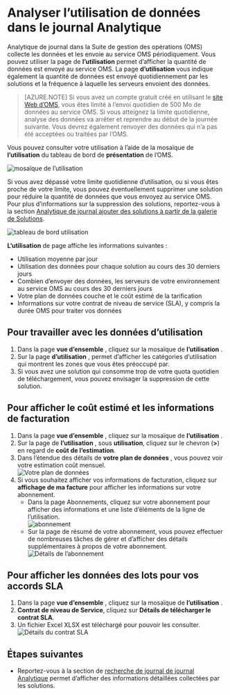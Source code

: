 <properties
    pageTitle="Analyser l’utilisation de données dans le journal Analytique | Microsoft Azure"
    description="Vous pouvez utiliser la page de l’utilisation de journal Analytique permet d’afficher la quantité de données est envoyé au service OMS."
    services="log-analytics"
    documentationCenter=""
    authors="bandersmsft"
    manager="jwhit"
    editor=""/>

<tags
    ms.service="log-analytics"
    ms.workload="na"
    ms.tgt_pltfrm="na"
    ms.devlang="na"
    ms.topic="get-started-article"
    ms.date="08/11/2016"
    ms.author="banders"/>

# <a name="analyze-data-usage-in-log-analytics"></a>Analyser l’utilisation de données dans le journal Analytique

Analytique de journal dans la Suite de gestion des opérations (OMS) collecte les données et les envoie au service OMS périodiquement.  Vous pouvez utiliser la page de **l’utilisation** permet d’afficher la quantité de données est envoyé au service OMS. La page **d’utilisation** vous indique également la quantité de données est envoyé quotidiennement par les solutions et la fréquence à laquelle les serveurs envoient des données.

>[AZURE.NOTE] Si vous avez un compte gratuit créé en utilisant le [site Web d’OMS](http://www.microsoft.com/oms), vous êtes limité à l’envoi quotidien de 500 Mo de données au service OMS. Si vous atteignez la limite quotidienne, analyse des données va arrêter et reprendre au début de la journée suivante. Vous devrez également renvoyer des données qui n’a pas été acceptées ou traitées par l’OMS.

Vous pouvez consulter votre utilisation à l’aide de la mosaïque de **l’utilisation** du tableau de bord de **présentation** de l’OMS.

![mosaïque de l’utilisation](./media/log-analytics-usage/usage-tile.png)

Si vous avez dépassé votre limite quotidienne d’utilisation, ou si vous êtes proche de votre limite, vous pouvez éventuellement supprimer une solution pour réduire la quantité de données que vous envoyez au service OMS. Pour plus d’informations sur la suppression des solutions, reportez-vous à la section [Analytique de journal ajouter des solutions à partir de la galerie de Solutions](log-analytics-add-solutions.md).

![tableau de bord utilisation](./media/log-analytics-usage/usage-dashboard.png)

**L’utilisation** de page affiche les informations suivantes :

- Utilisation moyenne par jour
- Utilisation des données pour chaque solution au cours des 30 derniers jours
- Combien d’envoyer des données, les serveurs de votre environnement au service OMS au cours des 30 derniers jours
- Votre plan de données couche et le coût estimé de la tarification
- Informations sur votre contrat de niveau de service (SLA), y compris la durée OMS pour traiter vos données

## <a name="to-work-with-usage-data"></a>Pour travailler avec les données d’utilisation

1. Dans la page **vue d’ensemble** , cliquez sur la mosaïque de **l’utilisation** .
2. Sur la page **d’utilisation** , permet d’afficher les catégories d’utilisation qui montrent les zones que vous êtes préoccupé par.
3. Si vous avez une solution qui consomme trop de votre quota quotidien de téléchargement, vous pouvez envisager la suppression de cette solution.

## <a name="to-view-your-estimated-cost-and-billing-information"></a>Pour afficher le coût estimé et les informations de facturation
1. Dans la page **vue d’ensemble** , cliquez sur la mosaïque de **l’utilisation** .
2. Sur la page de **l’utilisation** , sous **utilisation**, cliquez sur le chevron (**>**) en regard de **coût de l’estimation**.
3. Dans l’étendue des détails de **votre plan de données** , vous pouvez voir votre estimation coût mensuel.  
    ![Votre plan de données](./media/log-analytics-usage/usage-data-plan.png)
4. Si vous souhaitez afficher vos informations de facturation, cliquez sur **affichage de ma facture** pour afficher les informations sur votre abonnement.
    - Dans la page Abonnements, cliquez sur votre abonnement pour afficher des informations et une liste d’éléments de la ligne de l’utilisation.  
        ![abonnement](./media/log-analytics-usage/usage-sub01.png)
    - Sur la page de résumé de votre abonnement, vous pouvez effectuer de nombreuses tâches de gérer et d’afficher des détails supplémentaires à propos de votre abonnement.  
        ![Détails de l’abonnement](./media/log-analytics-usage/usage-sub02.png)

## <a name="to-view-data-batches-for-your-sla"></a>Pour afficher les données des lots pour vos accords SLA
1. Dans la page **vue d’ensemble** , cliquez sur la mosaïque de **l’utilisation** .
2. **Contrat de niveau de Service**, cliquez sur **Détails de télécharger le contrat SLA**.
3. Un fichier Excel XLSX est téléchargé pour pouvoir les consulter.  
    ![Détails du contrat SLA](./media/log-analytics-usage/usage-sla-details.png)

## <a name="next-steps"></a>Étapes suivantes

- Reportez-vous à la section de [recherche de journal de journal Analytique](log-analytics-log-searches.md) permet d’afficher des informations détaillées collectées par les solutions.
